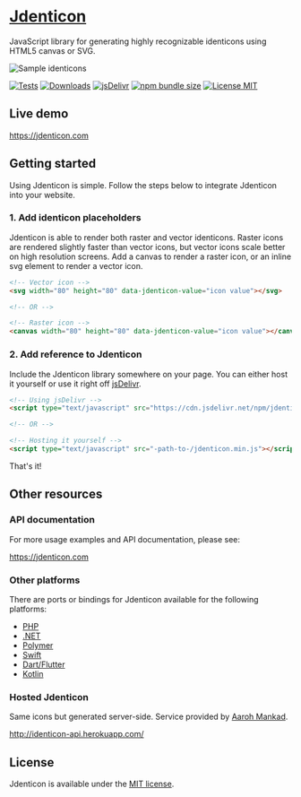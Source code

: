 # [Jdenticon](https://jdenticon.com)
JavaScript library for generating highly recognizable identicons using HTML5 canvas or SVG.

![Sample identicons](https://jdenticon.com/hosted/github-samples.png)

[![Tests](https://github.com/dmester/jdenticon/workflows/Tests/badge.svg)](https://github.com/dmester/jdenticon/actions)
[![Downloads](https://img.shields.io/npm/dt/jdenticon.svg)](https://www.npmjs.com/package/jdenticon)
[![jsDelivr](https://data.jsdelivr.com/v1/package/npm/jdenticon/badge?style=rounded)](https://www.jsdelivr.com/package/npm/jdenticon)
[![npm bundle size](https://img.shields.io/bundlephobia/min/jdenticon.svg)](https://bundlephobia.com/result?p=jdenticon)
[![License MIT](https://img.shields.io/badge/license-MIT-green.svg)](https://github.com/dmester/jdenticon/blob/master/LICENSE)

## Live demo
https://jdenticon.com

## Getting started
Using Jdenticon is simple. Follow the steps below to integrate Jdenticon into your website.

### 1. Add identicon placeholders
Jdenticon is able to render both raster and vector identicons. Raster icons are rendered 
slightly faster than vector icons, but vector icons scale better on high resolution screens.
Add a canvas to render a raster icon, or an inline svg element to render a vector icon.

```HTML
<!-- Vector icon -->
<svg width="80" height="80" data-jdenticon-value="icon value"></svg>

<!-- OR -->

<!-- Raster icon -->
<canvas width="80" height="80" data-jdenticon-value="icon value"></canvas>
```

### 2. Add reference to Jdenticon
Include the Jdenticon library somewhere on your page. You can either host it yourself or 
use it right off [jsDelivr](https://www.jsdelivr.com).

```HTML
<!-- Using jsDelivr -->
<script type="text/javascript" src="https://cdn.jsdelivr.net/npm/jdenticon@2.2.0"></script>

<!-- OR -->

<!-- Hosting it yourself -->
<script type="text/javascript" src="-path-to-/jdenticon.min.js"></script>
```
That's it!

## Other resources
### API documentation
For more usage examples and API documentation, please see:

https://jdenticon.com

### Other platforms
There are ports or bindings for Jdenticon available for the following platforms:

* [PHP](https://github.com/dmester/jdenticon-php/)
* [.NET](https://github.com/dmester/jdenticon-net/)
* [Polymer](https://github.com/GeoloeG/identicon-element)
* [Swift](https://github.com/aleph7/jdenticon-swift)
* [Dart/Flutter](https://pub.dartlang.org/packages/jdenticon_dart)
* [Kotlin](https://github.com/WycliffeAssociates/jdenticon-kotlin)

### Hosted Jdenticon
Same icons but generated server-side. Service provided by [Aaroh Mankad](https://github.com/aarohmankad).

http://identicon-api.herokuapp.com/

## License
Jdenticon is available under the [MIT license](https://github.com/dmester/jdenticon/blob/master/LICENSE).
